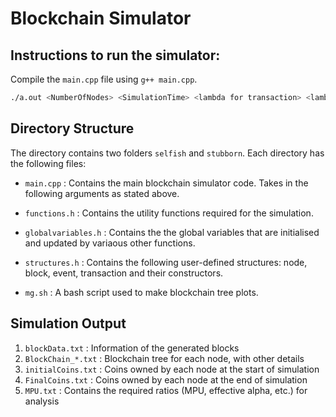 # Blockchain Simulator

## Instructions to run the simulator:
Compile the `main.cpp` file using `g++ main.cpp`.
```bash
./a.out <NumberOfNodes> <SimulationTime> <lambda for transaction> <lambda for block> <zeta> <alpha>
```

## Directory Structure
The directory contains two folders `selfish` and `stubborn`. Each directory has the following files:

- `main.cpp` : Contains the main blockchain simulator code. Takes in the following arguments as stated above.

- `functions.h`	: Contains the utility functions required for the simulation.

- `globalvariables.h` : Contains the the global variables that are initialised and updated by variaous other functions.

- `structures.h` : Contains the following user-defined structures: node, block, event, transaction and their constructors.

- `mg.sh` : A bash script used to make blockchain tree plots.

## Simulation Output
1. `blockData.txt` : Information of the generated blocks
2. `BlockChain_*.txt` : Blockchain tree for each node, with other details
3. `initialCoins.txt` : Coins owned by each node at the start of simulation
4. `FinalCoins.txt` : Coins owned by each node at the end of simulation
5. `MPU.txt` : Contains the required ratios (MPU, effective alpha, etc.) for analysis